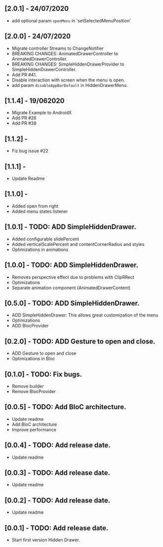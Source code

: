 ## [2.0.1] - 24/07/2020

* add optional param `openMenu` in 'setSelectedMenuPosition'

## [2.0.0] - 24/07/2020

* Migrate controller Streams to ChangeNotifier
* BREAKING CHANGES: AnimatedDrawerController to AnimatedDrawerController.
* BREAKING CHANGES: SimpleHiddenDrawerProvider to SimpleHiddenDrawerController.
* Add PR #41.
* Disable interaction with screen when the menu is open.
* add param `disableAppBarDefault` in HiddenDrawerMenu.

## [1.1.4] - 19/062020

* Migrate Example to AndroidX
* Add PR #26
* Add PR #38

## [1.1.2] -

* Fiz bug issue #22

## [1.1.1] -

* Update Readme

## [1.1.0] - 

* Added open from right
* Added menu states listener

## [1.0.1] - TODO: ADD SimpleHiddenDrawer.

* Added configurable slidePercent
* Added verticalScalePercent and contentCornerRadius and styles
* Optimizations in animations

## [1.0.0] - TODO: ADD SimpleHiddenDrawer.

* Removes perspective effect due to problems with ClipRRect
* Optimizations
* Separate animation component (AnimatedDrawerContent)

## [0.5.0] - TODO: ADD SimpleHiddenDrawer.

* ADD SimpleHiddenDrawer: This allows great customization of the menu
* Optimizations
* ADD BlocProvider

## [0.2.0] - TODO: ADD Gesture to open and close.

* ADD Gesture to open and close
* Optimizations in Bloc

## [0.1.0] - TODO: Fix bugs.

* Remove builder
* Remove BlocProvider

## [0.0.5] - TODO: Add BloC architecture.

* Update readme
* Add BloC architecture
* Improve performance

## [0.0.4] - TODO: Add release date.

* Update readme

## [0.0.3] - TODO: Add release date.

* Update readme

## [0.0.2] - TODO: Add release date.

* Update readme

## [0.0.1] - TODO: Add release date.

* Start first version Hidden Drawer.





